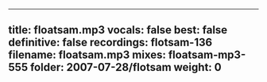 
---
title: floatsam.mp3
vocals: false
best: false
definitive: false
recordings: flotsam-136
filename: floatsam.mp3
mixes: floatsam-mp3-555
folder: 2007-07-28/flotsam
weight: 0
---
